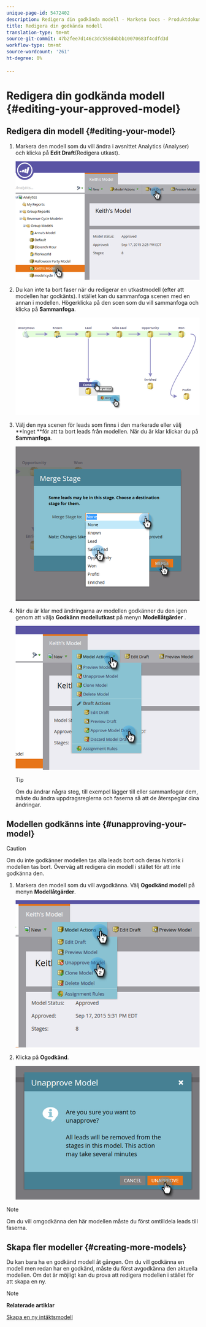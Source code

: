 ```yaml
---
unique-page-id: 5472402
description: Redigera din godkända modell - Marketo Docs - Produktdokumentation
title: Redigera din godkända modell
translation-type: tm+mt
source-git-commit: 47b2fee7d146c3dc558d4bbb10070683f4cdfd3d
workflow-type: tm+mt
source-wordcount: '261'
ht-degree: 0%

---
```



# Redigera din godkända modell {#editing-your-approved-model}

## Redigera din modell {#editing-your-model}

1. Markera den modell som du vill ändra i avsnittet Analytics (Analyser) och klicka på **Edit Draft**(Redigera utkast).

   ![](assets/one.png)

1. Du kan inte ta bort faser när du redigerar en utkastmodell (efter att modellen har godkänts). I stället kan du sammanfoga scenen med en annan i modellen. Högerklicka på den scen som du vill sammanfoga och klicka på **Sammanfoga**.

   ![](assets/two.png)

1. Välj den nya scenen för leads som finns i den markerade eller välj **Inget **för att ta bort leads från modellen. När du är klar klickar du på **Sammanfoga**.

   ![](assets/three.png)

1. När du är klar med ändringarna av modellen godkänner du den igen genom att välja **Godkänn modellutkast** på menyn **Modellåtgärder** .

   ![](assets/four.png)

   >[!TIP]
   >
   >Om du ändrar några steg, till exempel lägger till eller sammanfogar dem, måste du ändra uppdragsreglerna och faserna så att de återspeglar dina ändringar.

## Modellen godkänns inte {#unapproving-your-model}

>[!CAUTION]
>
>Om du inte godkänner modellen tas alla leads bort och deras historik i modellen tas bort. Överväg att redigera din modell i stället för att inte godkänna den.

1. Markera den modell som du vill avgodkänna. Välj **Ogodkänd modell** på menyn **Modellåtgärder**.

   ![](assets/five.png)

1. Klicka på **Ogodkänd**.

   ![](assets/six.png)

>[!NOTE]
>
>Om du vill omgodkänna den här modellen måste du först omtilldela leads till faserna.

## Skapa fler modeller {#creating-more-models}

Du kan bara ha en godkänd modell åt gången. Om du vill godkänna en modell men redan har en godkänd, måste du först avgodkänna den aktuella modellen. Om det är möjligt kan du prova att redigera modellen i stället för att skapa en ny.

>[!NOTE]
>
>**Relaterade artiklar**
>
>[Skapa en ny intäktsmodell](../../../../../product-docs/reporting/revenue-cycle-analytics/revenue-cycle-models/create-a-new-revenue-model.md)

